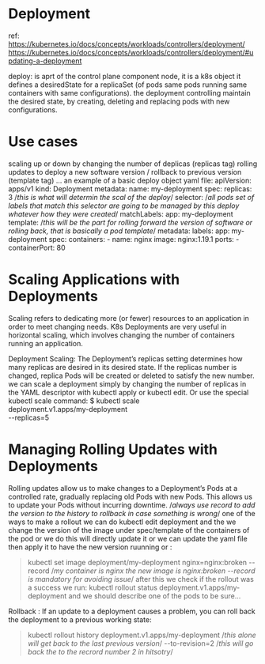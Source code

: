 # Deployment
ref: https://kubernetes.io/docs/concepts/workloads/controllers/deployment/
    https://kubernetes.io/docs/concepts/workloads/controllers/deployment/#updating-a-deployment

deploy: is aprt of the control plane component node, it is a k8s object
it defines a desiredState for a replicaSet (of pods same pods running same containers with same configurations).
the deployment controlling maintain the desired state, by creating, deleting and replacing pods with new configurations.

# Use cases
scaling up or down by changing the number of deplicas (replicas tag)
rolling updates to deploy a new software version / rollback to previous version (template tag)
...
an example of a basic deploy object yaml file:
    apiVersion: apps/v1
    kind: Deployment
    metadata:
        name: my-deployment
    spec:
        replicas: 3 /*this is what will determin the scal of the deploy*/
        selector: /*all pods set of labels that match this selector are going to be managed by this deploy whatever how they were created*/
            matchLabels:
                app: my-deployment
        template: /*this will be the part for rolling forward the version of software or rolling back, that is basically a pod template*/
            metadata:
                labels:
                    app: my-deployment
            spec:
                containers:
                - name: nginx
                  image: nginx:1.19.1
                  ports:
                   - containerPort: 80

# Scaling Applications with Deployments

Scaling refers to dedicating more (or fewer) resources to an application in order to meet changing needs.
K8s Deployments are very useful in horizontal scaling, which involves changing the number of containers running an application.

Deployment Scaling: 
The Deployment’s replicas setting determines how many replicas are desired in its desired state. If the replicas number is changed, replica Pods will be created or deleted to satisfy the new number.
we  can scale a deployment simply by changing the number of replicas in the YAML descriptor with kubectl apply or kubectl edit.
Or use the special kubectl scale command:
    $ kubectl scale \
        deployment.v1.apps/my-deployment \
        --replicas=5

# Managing Rolling Updates with Deployments

Rolling updates allow us to make changes to a Deployment’s Pods at a controlled rate, gradually replacing old Pods with new Pods. This allows us to update your Pods without incurring downtime.
/*always use record to add the version to the history to rollback in case something is wrong*/
one of the ways to make a rollout we can do kubectl edit deployment and the we change the version of the image under spec/template of the containers of the pod or we do this will directly update it or we can update the yaml file then apply it to have the new version ruunning or :
>kubectl set image deployment/my-deployment nginx=nginx:broken --record /*my container is nginx the new image is nginx:broken --record is mandatory for avoiding issue*/
after this we check if the rollout was a success we run:
>kubectl rollout status deployment.v1.apps/my-deployment
and we should describe one of the pods to be sure...

Rollback : If an update to a deployment causes a problem, you can roll back the deployment to a previous working state:
>kubectl rollout history deployment.v1.apps/my-deployment /*this alone will get back to the last previous version*/ --to-revision=2 /*this will go back the to the recrord number 2 in hitsotry*/
